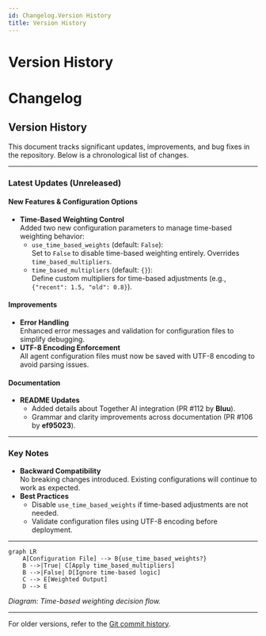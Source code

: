 ```yaml
---
id: Changelog.Version History
title: Version History
---
```

# Version History
# Changelog

## Version History

This document tracks significant updates, improvements, and bug fixes in the repository. Below is a chronological list of changes.

---

### **Latest Updates (Unreleased)**

#### New Features & Configuration Options
- **Time-Based Weighting Control**  
  Added two new configuration parameters to manage time-based weighting behavior:
  - `use_time_based_weights` (default: `False`):  
    Set to `False` to disable time-based weighting entirely. Overrides `time_based_multipliers`.
  - `time_based_multipliers` (default: `{}`):  
    Define custom multipliers for time-based adjustments (e.g., `{"recent": 1.5, "old": 0.8}`).

#### Improvements
- **Error Handling**  
  Enhanced error messages and validation for configuration files to simplify debugging.
- **UTF-8 Encoding Enforcement**  
  All agent configuration files must now be saved with UTF-8 encoding to avoid parsing issues.

#### Documentation
- **README Updates**  
  - Added details about Together AI integration (PR #112 by **Bluu**).
  - Grammar and clarity improvements across documentation (PR #106 by **ef95023**).

---

### **Key Notes**
- **Backward Compatibility**  
  No breaking changes introduced. Existing configurations will continue to work as expected.
- **Best Practices**  
  - Disable `use_time_based_weights` if time-based adjustments are not needed.
  - Validate configuration files using UTF-8 encoding before deployment.

---

```mermaid
graph LR
    A[Configuration File] --> B{use_time_based_weights?}
    B -->|True| C[Apply time_based_multipliers]
    B -->|False| D[Ignore time-based logic]
    C --> E[Weighted Output]
    D --> E
```
*Diagram: Time-based weighting decision flow.*

---

For older versions, refer to the [Git commit history](https://github.com/your-repo-link/commits/main).
